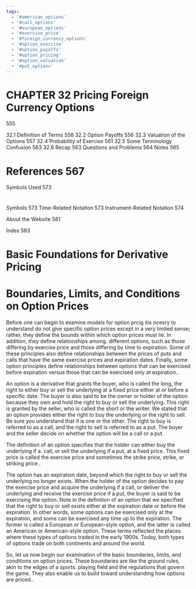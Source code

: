 ```yaml
---
tags:
  - '#american_options'
  - '#call_options'
  - '#european_options'
  - '#exercise_price'
  - '#foreign_currency_options'
  - '#option_exercise'
  - '#option_payoffs'
  - '#option_pricing'
  - '#option_valuation'
  - '#put_options'
---
```

# CHAPTER 32 Pricing Foreign Currency Options

555

32.1 Definition of Terms 556
32.2 Option Payoffs 556
32.3 Valuation of the Options 557
32.4 Probability of Exercise 561
32.5 Some Terminology Confusion 563
32.6 Recap 563
Questions and Problems 564
Notes 565

# References 567

Symbols Used 573

#

Symbols 573
Time-Related Notation 573
Instrument-Related Notation 574

About the Website 581

Index 583

#

# Basic Foundations for Derivative Pricing

# Boundaries, Limits, and Conditions on Option Prices

Before one can begin to examine models for option prcig itis ncesry to understand do not give specific option prices except in a very limited sense; rather, they define the bounds within which option prices must lie. In addition, they define relationships among. different options, such as those differing by exercise price and those differing by time to expiration. Some of these principles also define relationships between the prices of puts and calls that have the same exercise prices and expiration dates. Finally, some option principles define relationships between options that can be exercised before expiration versus those that can be exercised only at expiration..

An option is a derivative that grants the buyer, who is called the long, the right to either buy or sell the underlying at a fixed price either at or before a specific date. The buyer is also said to be the owner or holder of the option because they own and hold the right to buy or sell the underlying. This right is granted by the seller, who is called the short or the writer. We stated that an option provides either the right to buy the underlying or the right to sell. Be sure you understand that it is one or the other. The right to buy is referred to as a call, and the right to sell is referred to as a put. The buyer and the seller decide on whether the option will be a call or a put.

The definition of an option specifies that the holder can either buy the underlying if a. call, or sell the underlying if a put, at a fixed price. This fixed price is called the exercise price and sometimes the strike price, strike, or striking price..

The option has an expiration date, beyond which the right to buy or sell the underlying no longer exists. When the holder of the option decides to pay the exercise price and acquire the underlying if a call, or deliver the underlying and receive the exercise price if a put, the buyer is said to be exercising the option. Note in the definition of an option that we specified that the right to buy or sell exists either at the expiration date or before the expiration. In other words, some options can be exercised only at the expiration, and some can be exercised any time up to the expiration. The former is called a European or European-style option, and the latter is called an American or American-style option. These terms reflected the places where these types of options traded in the early 1900s. Today, both types of options trade on both continents and around the world.

So, let us now begin our examination of the basic boundaries, limits, and conditions on option prices. These boundaries are like the ground rules, akin to the edges of a sports. playing field and the regulations that govern the game. They also enable us to build toward understanding how options are priced..
